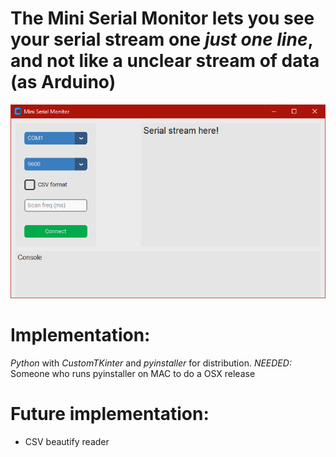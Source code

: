 # The Mini Serial Monitor lets you see your serial stream one *just one line*, and not like a unclear stream of data (as Arduino)
![app screenshot](screenshot.png)

# Implementation:
_Python_ with _CustomTKinter_ and _pyinstaller_ for distribution.
*NEEDED:* Someone who runs pyinstaller on MAC to do a OSX release

# Future implementation:
- CSV beautify reader